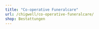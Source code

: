 ```yaml
---
title: "Co-operative Funeralcare"
url: /chigwell/co-operative-funeralcare/
shop: Bestattungen
---
```

